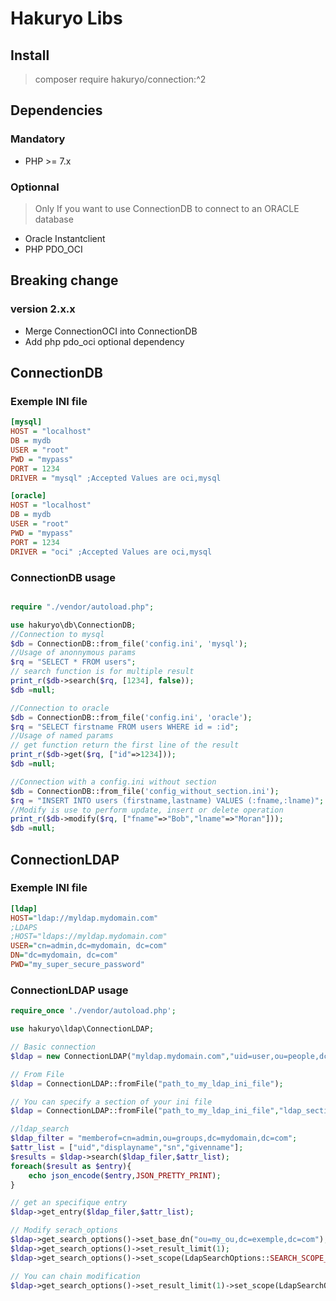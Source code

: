 # Hakuryo Libs

## Install

> composer require hakuryo/connection:^2

## Dependencies

### Mandatory

- PHP >= 7.x 

### Optionnal

> Only If you want to use ConnectionDB to connect to an ORACLE database

- Oracle Instantclient
- PHP PDO_OCI

## Breaking change

### version 2.x.x

- Merge ConnectionOCI into ConnectionDB
- Add php pdo_oci optional dependency

## ConnectionDB

### Exemple INI file

```INI
[mysql]
HOST = "localhost"
DB = mydb
USER = "root"
PWD = "mypass"
PORT = 1234
DRIVER = "mysql" ;Accepted Values are oci,mysql

[oracle]
HOST = "localhost"
DB = mydb
USER = "root"
PWD = "mypass"
PORT = 1234
DRIVER = "oci" ;Accepted Values are oci,mysql

```

### ConnectionDB usage

```PHP

require "./vendor/autoload.php";

use hakuryo\db\ConnectionDB;
//Connection to mysql
$db = ConnectionDB::from_file('config.ini', 'mysql');
//Usage of anonnymous params
$rq = "SELECT * FROM users";
// search function is for multiple result
print_r($db->search($rq, [1234], false));
$db =null;

//Connection to oracle
$db = ConnectionDB::from_file('config.ini', 'oracle');
$rq = "SELECT firstname FROM users WHERE id = :id";
//Usage of named params
// get function return the first line of the result
print_r($db->get($rq, ["id"=>1234]));
$db =null;

//Connection with a config.ini without section
$db = ConnectionDB::from_file('config_without_section.ini');
$rq = "INSERT INTO users (firstname,lastname) VALUES (:fname,:lname)";
//Modify is use to perform update, insert or delete operation
print_r($db->modify($rq, ["fname"=>"Bob","lname"=>"Moran"]));
$db =null;

```

## ConnectionLDAP


### Exemple INI file
```INI
[ldap]
HOST="ldap://myldap.mydomain.com"
;LDAPS
;HOST="ldaps://myldap.mydomain.com"
USER="cn=admin,dc=mydomain, dc=com"
DN="dc=mydomain, dc=com"
PWD="my_super_secure_password"
```

### ConnectionLDAP usage

```PHP
require_once './vendor/autoload.php';

use hakuryo\ldap\ConnectionLDAP;

// Basic connection 
$ldap = new ConnectionLDAP("myldap.mydomain.com","uid=user,ou=people,dc=mydomain,dc=com")

// From File
$ldap = ConnectionLDAP::fromFile("path_to_my_ldap_ini_file");

// You can specify a section of your ini file
$ldap = ConnectionLDAP::fromFile("path_to_my_ldap_ini_file","ldap_section");

//ldap_search
$ldap_filter = "memberof=cn=admin,ou=groups,dc=mydomain,dc=com";
$attr_list = ["uid","displayname","sn","givenname"];
$results = $ldap->search($ldap_filer,$attr_list);
foreach($result as $entry){
    echo json_encode($entry,JSON_PRETTY_PRINT);
}

// get an specifique entry
$ldap->get_entry($ldap_filer,$attr_list);

// Modify serach_options
$ldap->get_search_options()->set_base_dn("ou=my_ou,dc=exemple,dc=com");
$ldap->get_search_options()->set_result_limit(1);
$ldap->get_search_options()->set_scope(LdapSearchOptions::SEARCH_SCOPE_ONE_LEVEL);

// You can chain modification
$ldap->get_search_options()->set_result_limit(1)->set_scope(LdapSearchOptions::SEARCH_SCOPE_ONE_LEVEL);

```
